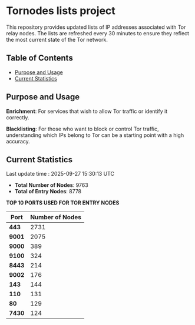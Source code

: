 # Tornodes lists project

This repository provides updated lists of IP addresses associated with Tor relay nodes. The lists are refreshed every 30 minutes to ensure they reflect the most current state of the Tor network.

## Table of Contents

- [Purpose and Usage](#purpose-and-usage)
- [Current Statistics](#current-statistics)


## Purpose and Usage

**Enrichment**: For services that wish to allow Tor traffic or identify it correctly.

**Blacklisting**: For those who want to block or control Tor traffic, understanding which IPs belong to Tor can be a starting point with a high accuracy.

## Current Statistics

Last update time : 2025-09-27 15:30:13 UTC

- **Total Number of Nodes**: 9763
- **Total of Entry Nodes**: 8778

**TOP 10 PORTS USED FOR TOR ENTRY NODES**

| **Port** | **Number of Nodes** |
|------|-----------------|
| **443**   | 2731  |
| **9001**   | 2075  |
| **9000**   | 389  |
| **9100**   | 324  |
| **8443**   | 214  |
| **9002**   | 176  |
| **143**   | 144  |
| **110**   | 131  |
| **80**   | 129  |
| **7430**   | 124  |

